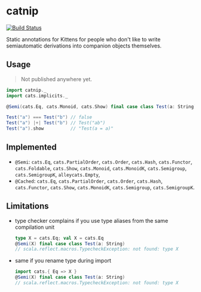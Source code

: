 # catnip

[![Build Status](https://travis-ci.org/scalalandio/catnip.svg?branch=master)](https://travis-ci.org/scalalandio/catnip)

Static annotations for Kittens for people who don't like to write
semiautomatic derivations into companion objects themselves.

## Usage

> Not published anywhere yet.

```scala
import catnip._
import cats.implicits._

@Semi(cats.Eq, cats.Monoid, cats.Show) final case class Test(a: String)

Test("a") === Test("b") // false
Test("a") |+| Test("b") // Test("ab")
Test("a").show          // "Test(a = a)"
```

## Implemented

 * `@Semi`: `cats.Eq`, `cats.PartialOrder`, `cats.Order`, `cats.Hash`,
   `cats.Functor`, `cats.Foldable`, `cats.Show`,  `cats.Monoid`, `cats.MonoidK`,
   `cats.Semigroup`, `cats.SemigroupK`, `alleycats.Empty`,
 * `@Cached`: `cats.Eq`, `cats.PartialOrder`, `cats.Order`, `cats.Hash`,
   `cats.Functor`, `cats.Show`, `cats.MonoidK`, `cats.Semigroup`,
   `cats.SemigroupK`.

## Limitations

 * type checker complains if you use type aliases from the same compilation unit
   ```scala
   type X = cats.Eq; val X = cats.Eq
   @Semi(X) final case class Test(a: String)
   // scala.reflect.macros.TypecheckException: not found: type X
   ```
 * same if you rename type during import
   ```scala
   import cats.{ Eq => X }
   @Semi(X) final case class Test(a: String)
   // scala.reflect.macros.TypecheckException: not found: type X
   ```
